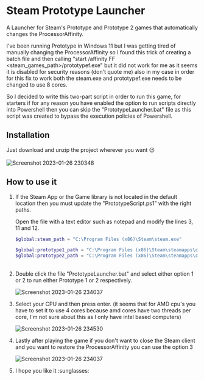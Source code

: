 # Steam Prototype Launcher
A Launcher for Steam's Prototype and Prototype 2 games that automatically changes the ProcessorAffinity.

I've been running Prototype in Windows 11 but I was getting tired of manually changing the ProcessorAffinity so I found this trick of creating a batch file and then calling "start /affinity FF <steam_games_path>/prototypef.exe" but it did not work for me as it seems it is disabled for security reasons (don't quote me) also in my case in order for this fix to work both the steam.exe and prototypef.exe needs to be changed to use 8 cores.

So I decided to write this two-part script in order to run this game, for starters if for any reason you have enabled the option to run scripts directly into Powershell then you can skip the "PrototypeLauncher.bat" file as this script was created to bypass the execution policies of Powershell.

## Installation

Just download and unzip the project wherever you want :wink:</br></br>
![Screenshot 2023-01-26 230348](https://user-images.githubusercontent.com/1012931/215014229-233fd808-1cfc-48cc-bb57-57ff9efde3a5.png)

## How to use it

<ol>
<li>
  If the Steam App or the Game library is not located in the default location then you must update the "PrototypeScript.ps1" with the right paths.

  Open the file with a text editor such as notepad and modify the lines 3, 11 and 12.

  ```powershell
  $global:steam_path = "C:\Program Files (x86)\Steam\steam.exe"

  $global:prototype1_path = "C:\Program Files (x86)\Steam\steamapps\common\Prototype\prototypef.exe"
  $global:prototype2_path = "C:\Program Files (x86)\Steam\steamapps\common\Prototype 2\prototype2.exe"
  ```
  </br>
</li>

<li>
  Double click the file "PrototypeLauncher.bat" and select either option 1 or 2 to run either Prototype 1 or 2 respectively.

  </br>

  ![Screenshot 2023-01-26 234037](https://user-images.githubusercontent.com/1012931/215017829-1d2d9e30-a0f3-4be8-85b5-2cb8630856fe.png)
</li>

<li>
  Select your CPU and then press enter. (it seems that for AMD cpu's you have to set it to use 4 cores because amd cores have two threads per core, I'm not sure about this as I only have intel based computers)

  </br>

  ![Screenshot 2023-01-26 234530](https://user-images.githubusercontent.com/1012931/215018136-a1c71e57-f387-4178-befc-d1b99895d166.png)
</li>

<li>
  Lastly after playing the game if you don't want to close the Steam client and you want to restore the ProcessorAffinity you can use the option 3
  
  ![Screenshot 2023-01-26 234037](https://user-images.githubusercontent.com/1012931/215017829-1d2d9e30-a0f3-4be8-85b5-2cb8630856fe.png)
</li>

<li>
  I hope you like it :sunglasses:
</li>
</ol>
